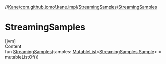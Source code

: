 //[Kane](../../index.md)/[com.github.jomof.kane.impl](../index.md)/[StreamingSamples](index.md)/[StreamingSamples](-streaming-samples.md)



# StreamingSamples  
[jvm]  
Content  
fun [StreamingSamples](-streaming-samples.md)(samples: [MutableList](https://kotlinlang.org/api/latest/jvm/stdlib/kotlin.collections/-mutable-list/index.html)<[StreamingSamples.Sample](-sample/index.md)> = mutableListOf())  



